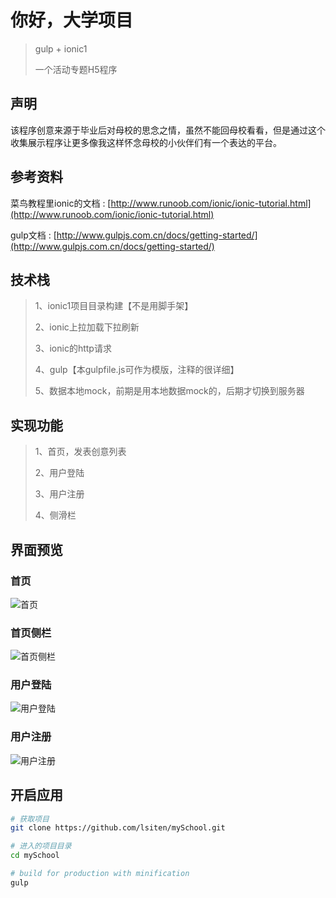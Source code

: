 # 你好，大学项目
> gulp + ionic1
>
> 一个活动专题H5程序
## 声明
该程序创意来源于毕业后对母校的思念之情，虽然不能回母校看看，但是通过这个收集展示程序让更多像我这样怀念母校的小伙伴们有一个表达的平台。

## 参考资料

菜鸟教程里ionic的文档 : [http://www.runoob.com/ionic/ionic-tutorial.html](http://www.runoob.com/ionic/ionic-tutorial.html)

gulp文档 : [http://www.gulpjs.com.cn/docs/getting-started/](http://www.gulpjs.com.cn/docs/getting-started/)

## 技术栈
>1、ionic1项目目录构建【不是用脚手架】
>
>2、ionic上拉加载下拉刷新
>
>3、ionic的http请求
>
>4、gulp【本gulpfile.js可作为模版，注释的很详细】
>
>5、数据本地mock，前期是用本地数据mock的，后期才切换到服务器

## 实现功能
>1、首页，发表创意列表
>
>2、用户登陆
>
>3、用户注册
>
>4、侧滑栏


## 界面预览
### 首页
![首页](readme/1.jpg)
### 首页侧栏
![首页侧栏](readme/2.jpg)
### 用户登陆
![用户登陆](readme/3.jpg)
### 用户注册
![用户注册](readme/4.jpg)



## 开启应用

``` bash
# 获取项目
git clone https://github.com/lsiten/mySchool.git

# 进入的项目目录
cd mySchool

# build for production with minification
gulp
```
